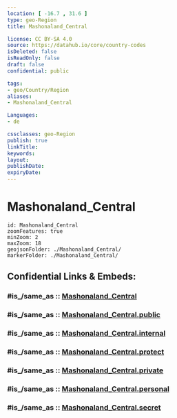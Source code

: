 ```yaml
---
location: [ -16.7 , 31.6 ] 
type: geo-Region
title: Mashonaland_Central

license: CC BY-SA 4.0
source: https://datahub.io/core/country-codes
isDeleted: false
isReadOnly: false
draft: false
confidential: public

tags:
- geo/Country/Region
aliases:
- Mashonaland_Central

Languages:
- de

cssclasses: geo-Region
publish: true
linkTitle: 
keywords: 
layout: 
publishDate: 
expiryDate: 
---
```


# Mashonaland_Central

```leaflet
id: Mashonaland_Central
zoomFeatures: true 
minZoom: 2 
maxZoom: 18
geojsonFolder: ./Mashonaland_Central/
markerFolder: ./Mashonaland_Central/
```


## Confidential Links & Embeds: 

### #is_/same_as :: [Mashonaland_Central](/_Standards/Earth/Continent/Africa/Africa~South/Zimbabwe/Provinces~Zimbabwe/Mashonaland_Central.md) 

### #is_/same_as :: [Mashonaland_Central.public](/_public/Earth/Continent/Africa/Africa~South/Zimbabwe/Provinces~Zimbabwe/Mashonaland_Central.public.md) 

### #is_/same_as :: [Mashonaland_Central.internal](/_internal/Earth/Continent/Africa/Africa~South/Zimbabwe/Provinces~Zimbabwe/Mashonaland_Central.internal.md) 

### #is_/same_as :: [Mashonaland_Central.protect](/_protect/Earth/Continent/Africa/Africa~South/Zimbabwe/Provinces~Zimbabwe/Mashonaland_Central.protect.md) 

### #is_/same_as :: [Mashonaland_Central.private](/_private/Earth/Continent/Africa/Africa~South/Zimbabwe/Provinces~Zimbabwe/Mashonaland_Central.private.md) 

### #is_/same_as :: [Mashonaland_Central.personal](/_personal/Earth/Continent/Africa/Africa~South/Zimbabwe/Provinces~Zimbabwe/Mashonaland_Central.personal.md) 

### #is_/same_as :: [Mashonaland_Central.secret](/_secret/Earth/Continent/Africa/Africa~South/Zimbabwe/Provinces~Zimbabwe/Mashonaland_Central.secret.md)

